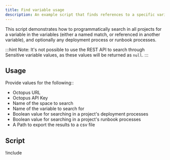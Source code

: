 ```yaml
---
title: Find variable usage
description: An example script that finds references to a specific variable in project variables, deployment process and runbooks.
---
```


This script demonstrates how to programmatically search in all projects for a variable in the variables (either a named match, or referenced in another variable), and optionally any deployment process or runbook processes.

:::hint
Note: It's not possible to use the REST API to search through Sensitive variable values, as these values will be returned as `null`.
:::

## Usage

Provide values for the following::
- Octopus URL
- Octopus API Key
- Name of the space to search
- Name of the variable to search for
- Boolean value for searching in a project's deployment processes
- Boolean value for searching in a project's runbook processes
- A Path to export the results to a csv file

## Script

!include <find-variableset-variables-usage-scripts>